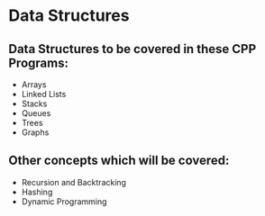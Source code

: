 # Data Structures
## Data Structures to be covered in these CPP Programs:
* Arrays
* Linked Lists
* Stacks
* Queues
* Trees
* Graphs 
## Other concepts which will be covered:
* Recursion and Backtracking
* Hashing
* Dynamic Programming

